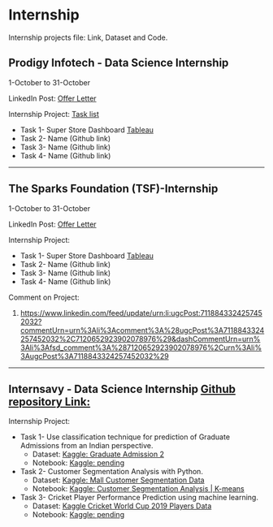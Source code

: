 # Internship
Internship projects file: Link, Dataset and Code.

## Prodigy Infotech - Data Science Internship
1-October to 31-October

LinkedIn Post: [Offer Letter](https://www.linkedin.com/posts/hitesh-arora-luke_data-science-intern-offer-letter-activity-7113928682741653504-sSfo?utm_source=share&utm_medium=member_desktop)

Internship Project: [Task list](https://www.canva.com/design/DAFpRxy47kU/w9nxlJ4_CSLwekIRa0ttbg/view?utm_content=DAFpRxy47kU&utm_campaign=designshare&utm_medium=link&utm_source=viewer)
* Task 1- Super Store Dashboard [Tableau](https://public.tableau.com/app/profile/hitesh.arora/viz/SuperStoreDashboard_16965504954910/DashboardSales)
* Task 2- Name (Github link)
* Task 3- Name (Github link)
* Task 4- Name (Github link)
  
--------------------------------------------------------------------------------------------------------------------------------------------------------------------------------


## The Sparks Foundation (TSF)-Internship
1-October to 31-October

LinkedIn Post: [Offer Letter](https://www.linkedin.com/posts/hitesh-arora-luke_datascience-businessanalytics-internship-activity-7113941776272437248-r80i?utm_source=share&utm_medium=member_desktop)

Internship Project:
* Task 1- Super Store Dashboard [Tableau](https://public.tableau.com/app/profile/hitesh.arora/viz/SuperStoreDashboard_16965504954910/DashboardSales)
* Task 2- Name (Github link)
* Task 3- Name (Github link)
* Task 4- Name (Github link)

Comment on Project:
1. https://www.linkedin.com/feed/update/urn:li:ugcPost:7118843324257452032?commentUrn=urn%3Ali%3Acomment%3A%28ugcPost%3A7118843324257452032%2C7120652923902078976%29&dashCommentUrn=urn%3Ali%3Afsd_comment%3A%287120652923902078976%2Curn%3Ali%3AugcPost%3A7118843324257452032%29
--------------------------------------------------------------------------------------------------------------------------------------------------------------------------------

## Internsavy - Data Science Internship [Github repository Link: ](https://github.com/HiteshAroraCool/internsavy-internship)

Internship Project:
* Task 1- Use classification technique for prediction of Graduate Admissions from an Indian perspective.
  * Dataset: [Kaggle: Graduate Admission 2](https://www.kaggle.com/datasets/mohansacharya/graduate-admissions?select=Admission_Predict_Ver1.1.csv)
  * Notebook: [Kaggle: pending]()
* Task 2- Customer Segmentation Analysis with Python.
  * Dataset: [Kaggle: Mall Customer Segmentation Data](https://www.kaggle.com/datasets/vjchoudhary7/customer-segmentation-tutorial-in-python)
  * Notebook: [Kaggle: Customer Segmentation Analysis | K-means](https://www.kaggle.com/code/bcscuwe1/customer-segmentation-analysis-k-means)
* Task 3- Cricket Player Performance Prediction using machine learning.
  * Dataset: [Kaggle Cricket World Cup 2019 Players Data](https://www.kaggle.com/datasets/saivamshi/cricket-world-cup-2019-players-data?select=ODI_Match_Results.csv)
  * Notebook: [Kaggle: pending]()
